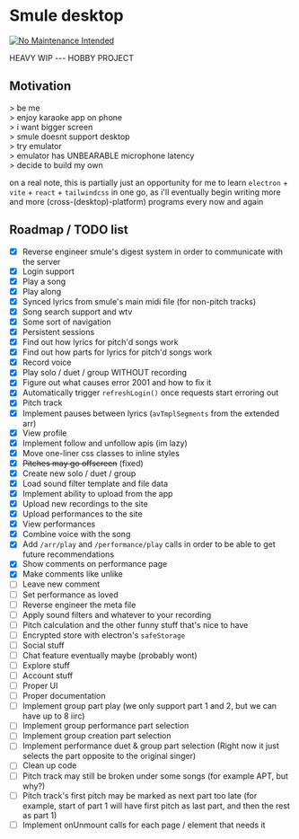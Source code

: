 # Smule desktop

[![No Maintenance Intended](http://unmaintained.tech/badge.svg)](http://unmaintained.tech/)

HEAVY WIP --- HOBBY PROJECT

## Motivation

<p>
> be me <br/>
> enjoy karaoke app on phone <br/>
> i want bigger screen <br/>
> smule doesnt support desktop <br/>
> try emulator <br/>
> emulator has UNBEARABLE microphone latency <br/>
> decide to build my own
</p>

on a real note, this is partially just an opportunity for me to learn `electron` + `vite` + `react` + `tailwindcss` in one go, as i'll eventually begin writing more and more (cross-(desktop)-platform) programs every now and again

## Roadmap / TODO list

- [x] Reverse engineer smule's digest system in order to communicate with the server
- [x] Login support
- [x] Play a song
- [x] Play along
- [x] Synced lyrics from smule's main midi file (for non-pitch tracks)
- [x] Song search support and wtv
- [x] Some sort of navigation
- [x] Persistent sessions
- [x] Find out how lyrics for pitch'd songs work
- [x] Find out how parts for lyrics for pitch'd songs work
- [x] Record voice
- [x] Play solo / duet / group WITHOUT recording
- [x] Figure out what causes error 2001 and how to fix it
- [x] Automatically trigger `refreshLogin()` once requests start erroring out
- [x] Pitch track
- [x] Implement pauses between lyrics (`avTmplSegments` from the extended arr)
- [x] View profile
- [x] Implement follow and unfollow apis (im lazy)
- [x] Move one-liner css classes to inline styles
- [x] ~~Pitches may go offscreen~~ (fixed)
- [x] Create new solo / duet / group
- [x] Load sound filter template and file data
- [x] Implement ability to upload from the app
- [x] Upload new recordings to the site
- [x] Upload performances to the site
- [x] View performances
- [x] Combine voice with the song
- [x] Add `/arr/play` and `/performance/play` calls in order to be able to get future recommendations
- [x] Show comments on performance page
- [x] Make comments like unlike
- [ ] Leave new comment
- [ ] Set performance as loved
- [ ] Reverse engineer the meta file
- [ ] Apply sound filters and whatever to your recording
- [ ] Pitch calculation and the other funny stuff that's nice to have
- [ ] Encrypted store with electron's `safeStorage`
- [ ] Social stuff
- [ ] Chat feature eventually maybe (probably wont)
- [ ] Explore stuff
- [ ] Account stuff
- [ ] Proper UI
- [ ] Proper documentation
- [ ] Implement group part play (we only support part 1 and 2, but we can have up to 8 iirc)
- [ ] Implement group performance part selection
- [ ] Implement group creation part selection
- [ ] Implement performance duet & group part selection (Right now it just selects the part opposite to the original singer)
- [ ] Clean up code
- [ ] Pitch track may still be broken under some songs (for example APT, but why?)
- [ ] Pitch track's first pitch may be marked as next part too late (for example, start of part 1 will have first pitch as last part, and then the rest as part 1)
- [ ] Implement onUnmount calls for each page / element that needs it